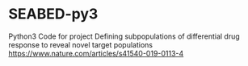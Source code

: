# SEABED-py3
 Python3 Code for project Defining subpopulations of differential drug response to reveal novel target populations
 https://www.nature.com/articles/s41540-019-0113-4
